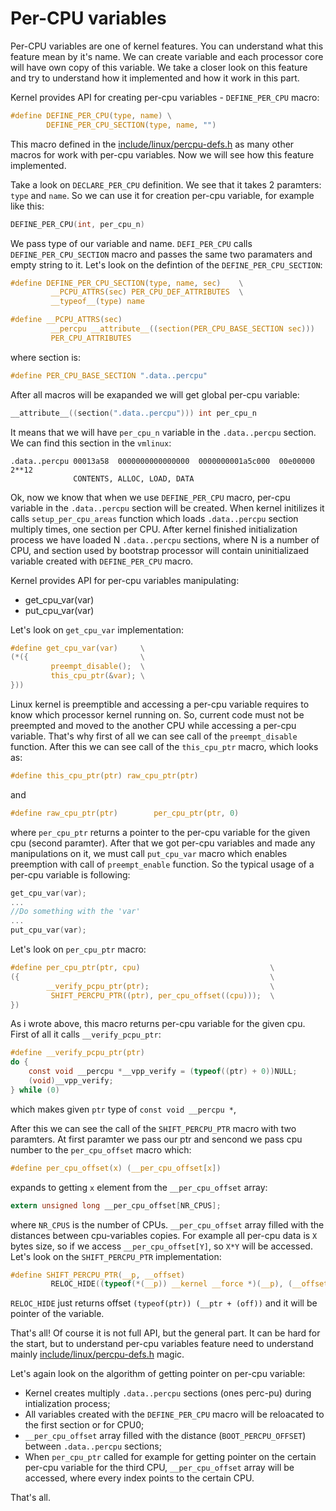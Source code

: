 Per-CPU variables
================================================================================

Per-CPU variables are one of kernel features. You can understand what this feature mean by it's name. We can create variable and each processor core will have own copy of this variable. We take a closer look on this feature and try to understand how it implemented and how it work in this part.

Kernel provides API for creating per-cpu variables - `DEFINE_PER_CPU` macro:

```C
#define DEFINE_PER_CPU(type, name) \
        DEFINE_PER_CPU_SECTION(type, name, "")
```

This macro defined in the [include/linux/percpu-defs.h](https://github.com/torvalds/linux/blob/master/include/linux/percpu-defs.h) as many other macros for work with per-cpu variables. Now we will see how this feature implemented.

Take a look on `DECLARE_PER_CPU` definition. We see that it takes 2 paramters: `type` and `name`. So we can use it for creation per-cpu variable, for example like this:

```C
DEFINE_PER_CPU(int, per_cpu_n)
```

We pass type of our variable and name. `DEFI_PER_CPU` calls `DEFINE_PER_CPU_SECTION` macro and passes the same two paramaters and empty string to it. Let's look on the defintion of the `DEFINE_PER_CPU_SECTION`:

```C
#define DEFINE_PER_CPU_SECTION(type, name, sec)    \
         __PCPU_ATTRS(sec) PER_CPU_DEF_ATTRIBUTES  \
         __typeof__(type) name
```

```C
#define __PCPU_ATTRS(sec)                                                \
         __percpu __attribute__((section(PER_CPU_BASE_SECTION sec)))     \
         PER_CPU_ATTRIBUTES
```

where section is:

```C
#define PER_CPU_BASE_SECTION ".data..percpu"
```

After all macros will be exapanded we will get global per-cpu variable:

```C
__attribute__((section(".data..percpu"))) int per_cpu_n
```

It means that we will have `per_cpu_n` variable in the `.data..percpu` section. We can find this section in the `vmlinux`:

```
.data..percpu 00013a58  0000000000000000  0000000001a5c000  00e00000  2**12
              CONTENTS, ALLOC, LOAD, DATA
```

Ok, now we know that when we use `DEFINE_PER_CPU` macro, per-cpu variable in the `.data..percpu` section will be created. When kernel initilizes it calls `setup_per_cpu_areas` function which loads `.data..percpu` section multiply times, one section per CPU. After kernel finished initialization process we have loaded N `.data..percpu` sections, where N is a number of CPU, and section used by bootstrap processor will contain uninitializaed variable created with `DEFINE_PER_CPU` macro.

Kernel provides API for per-cpu variables manipulating:

* get_cpu_var(var)
* put_cpu_var(var)


Let's look on `get_cpu_var` implementation:

```C
#define get_cpu_var(var)     \
(*({                         \
         preempt_disable();  \
         this_cpu_ptr(&var); \
}))
```

Linux kernel is preemptible and accessing a per-cpu variable requires to know which processor kernel running on. So, current code must not be preempted and moved to the another CPU while accessing a per-cpu variable. That's why first of all we can see call of the `preempt_disable` function. After this we can see call of the `this_cpu_ptr` macro, which looks as:

```C
#define this_cpu_ptr(ptr) raw_cpu_ptr(ptr)
```

and

```C
#define raw_cpu_ptr(ptr)        per_cpu_ptr(ptr, 0)
```

where `per_cpu_ptr` returns a pointer to the per-cpu variable for the given cpu (second paramter). After that we got per-cpu variables and made any manipulations on it, we must call `put_cpu_var` macro which enables preemption with call of `preempt_enable` function. So the typical usage of a per-cpu variable is following:

```C
get_cpu_var(var);
...
//Do something with the 'var'
...
put_cpu_var(var);
```

Let's look on `per_cpu_ptr` macro:

```C
#define per_cpu_ptr(ptr, cpu)                             \
({                                                        \
        __verify_pcpu_ptr(ptr);                           \
         SHIFT_PERCPU_PTR((ptr), per_cpu_offset((cpu)));  \
})
```

As i wrote above, this macro returns per-cpu variable for the given cpu. First of all it calls `__verify_pcpu_ptr`:

```C
#define __verify_pcpu_ptr(ptr)
do {
	const void __percpu *__vpp_verify = (typeof((ptr) + 0))NULL;
	(void)__vpp_verify; 
} while (0)
```

which makes given `ptr` type of `const void __percpu *`, 

After this we can see the call of the `SHIFT_PERCPU_PTR` macro with two paramters. At first paramter we pass our ptr and sencond we pass cpu number to the `per_cpu_offset` macro which:

```C
#define per_cpu_offset(x) (__per_cpu_offset[x])
```

expands to getting `x` element from the `__per_cpu_offset` array:


```C
extern unsigned long __per_cpu_offset[NR_CPUS];
```

where `NR_CPUS` is the number of CPUs. `__per_cpu_offset` array filled with the distances between cpu-variables copies. For example all per-cpu data is `X` bytes size, so if we access `__per_cpu_offset[Y]`, so `X*Y` will be accessed. Let's look on the `SHIFT_PERCPU_PTR` implementation:

```C
#define SHIFT_PERCPU_PTR(__p, __offset)                                 \
         RELOC_HIDE((typeof(*(__p)) __kernel __force *)(__p), (__offset))
```

`RELOC_HIDE` just returns offset `(typeof(ptr)) (__ptr + (off))` and it will be pointer of the variable.

That's all! Of course it is not full API, but the general part. It can be hard for the start, but to understand per-cpu variables feature need to understand mainly [include/linux/percpu-defs.h](https://github.com/torvalds/linux/blob/master/include/linux/percpu-defs.h) magic.

Let's again look on the algorithm of getting pointer on per-cpu variable:

* Kernel creates multiply `.data..percpu` sections (ones perc-pu) during intialization process;
* All variables created with the `DEFINE_PER_CPU` macro will be reloacated to the first section or for CPU0;
* `__per_cpu_offset` array filled with the distance (`BOOT_PERCPU_OFFSET`) between `.data..percpu` sections;
* When `per_cpu_ptr` called for example for getting pointer on the certain per-cpu variable for the third CPU, `__per_cpu_offset` array will be accessed, where every index points to the certain CPU.

That's all.
